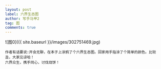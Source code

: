 ```yaml
---
layout: post
label: 六界生态图
author: 写手马甲2
tag: 图
comments: true
---
```


![图0]({{ site.baseurl }}/images/302751469.jpg)

    作者有话要说:开会无聊，在本子上涂鸦了个六界生态图。回家用手指涂了个简单的颜色。比较丑，大家见谅哈！
    六界众生，携手同心，讨伐烧饼！